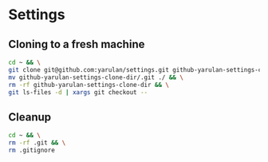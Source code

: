 # Settings

## Cloning to a fresh machine

```bash
cd ~ && \
git clone git@github.com:yarulan/settings.git github-yarulan-settings-clone-dir && \
mv github-yarulan-settings-clone-dir/.git ./ && \
rm -rf github-yarulan-settings-clone-dir && \
git ls-files -d | xargs git checkout --
```

## Cleanup
```bash
cd ~ && \
rm -rf .git && \
rm .gitignore
```
